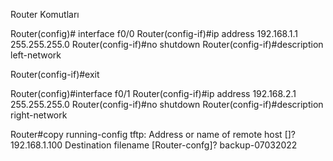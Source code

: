 Router Komutları 

Router(config)# interface f0/0
Router(config-if)#ip address 192.168.1.1 255.255.255.0
Router(config-if)#no shutdown 
Router(config-if)#description left-network

Router(config-if)#exit

Router(config)#interface f0/1
Router(config-if)#ip address 192.168.2.1 255.255.255.0
Router(config-if)#no shutdown 
Router(config-if)#description right-network

Router#copy running-config tftp: 
Address or name of remote host []? 192.168.1.100
Destination filename [Router-confg]? backup-07032022
